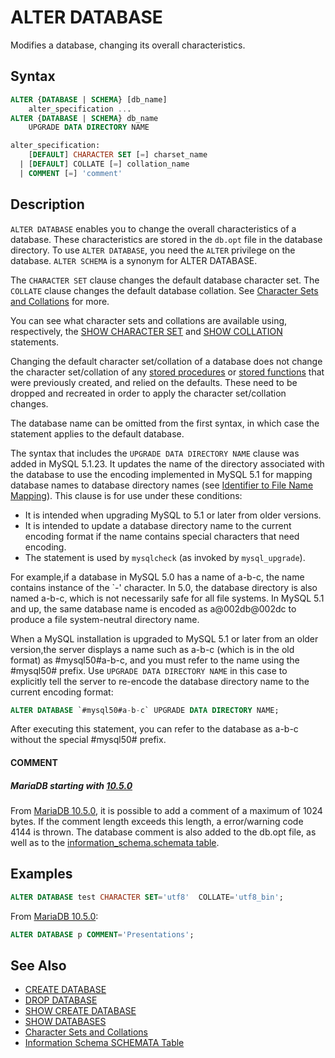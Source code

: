 # ALTER DATABASE

Modifies a database, changing its overall characteristics.

## Syntax

```sql
ALTER {DATABASE | SCHEMA} [db_name]
    alter_specification ...
ALTER {DATABASE | SCHEMA} db_name
    UPGRADE DATA DIRECTORY NAME

alter_specification:
    [DEFAULT] CHARACTER SET [=] charset_name
  | [DEFAULT] COLLATE [=] collation_name
  | COMMENT [=] 'comment'
```

## Description

`ALTER DATABASE` enables you to change the overall characteristics of a
database. These characteristics are stored in the `db.opt` file in the
database directory. To use `ALTER DATABASE`, you need the `ALTER`
privilege on the database. `ALTER SCHEMA` is a synonym for ALTER
DATABASE.

The `CHARACTER SET` clause changes the default database character set.
The `COLLATE` clause changes the default database collation. See [Character Sets and Collations](/kb/en/data-types-character-sets-and-collations/) for more.

You can see what character sets and collations are available using,
respectively, the [SHOW CHARACTER SET](/sql-statements-structure/sql-statements/administrative-sql-statements/show/show-character-set/) and [SHOW COLLATION](/sql-statements-structure/sql-statements/administrative-sql-statements/show/show-collation/) statements.

Changing the default character set/collation of a database does not change the character set/collation of any [stored procedures](/programming-customizing-mariadb/stored-routines/stored-procedures/) or [stored functions](/programming-customizing-mariadb/stored-routines/stored-functions/) that were previously created, and relied on the defaults. These need to be dropped and recreated in order to apply the character set/collation changes.

The database name can be omitted from the first syntax, in which case
the statement applies to the default database.

The syntax that includes the `UPGRADE DATA DIRECTORY NAME` clause was
added in MySQL 5.1.23. It updates the name of the directory associated
with the database to use the encoding implemented in MySQL 5.1 for
mapping database names to database directory names (see
[Identifier to File Name Mapping](/sql-statements-structure/sql-language-structure/identifier-to-file-name-mapping/)). This
clause is for use under these conditions:

- It is intended when upgrading MySQL to 5.1 or later from older versions.
- It is intended to update a database directory name to the current encoding format if the name contains special characters that need encoding.
- The statement is used by `mysqlcheck` (as invoked by `mysql_upgrade`).

For example,if a database in MySQL 5.0 has a name of a-b-c, the name
contains instance of the `-' character. In 5.0, the database directory
is also named a-b-c, which is not necessarily safe for all file
systems. In MySQL 5.1 and up, the same database name is encoded as
a@002db@002dc to produce a file system-neutral directory name.

When a MySQL installation is upgraded to MySQL 5.1 or later from an
older version,the server displays a name such as a-b-c (which is in
the old format) as #mysql50#a-b-c, and you must refer to the name
using the #mysql50# prefix. Use `UPGRADE DATA DIRECTORY NAME` in this
case to explicitly tell the server to re-encode the database directory
name to the current encoding format:

```sql
ALTER DATABASE `#mysql50#a-b-c` UPGRADE DATA DIRECTORY NAME;
```

After executing this statement, you can refer to the database as a-b-c
without the special #mysql50# prefix.

#### COMMENT

##### MariaDB starting with [10.5.0](/kb/en/mariadb-1050-release-notes/)

From [MariaDB 10.5.0](/kb/en/mariadb-1050-release-notes/), it is possible to add a comment of a maximum of 1024 bytes. If the comment length exceeds this length, a error/warning code 4144 is thrown. The database comment is also added to the db.opt file, as well as to the [information_schema.schemata table](/kb/en/information-schema-schemata-table/).

## Examples

```sql
ALTER DATABASE test CHARACTER SET='utf8'  COLLATE='utf8_bin';
```

From [MariaDB 10.5.0](/kb/en/mariadb-1050-release-notes/):

```sql
ALTER DATABASE p COMMENT='Presentations';
```

## See Also

- [CREATE DATABASE](/sql-statements-structure/sql-statements/data-definition/create/create-database/)
- [DROP DATABASE](/sql-statements-structure/sql-statements/data-definition/drop/drop-database/)
- [SHOW CREATE DATABASE](/sql-statements-structure/sql-statements/administrative-sql-statements/show/show-create-database/)
- [SHOW DATABASES](/sql-statements-structure/sql-statements/administrative-sql-statements/show/show-databases/)
- [Character Sets and Collations](/kb/en/character-sets-and-collations/)
- [Information Schema SCHEMATA Table](/kb/en/information-schema-schemata-table/)